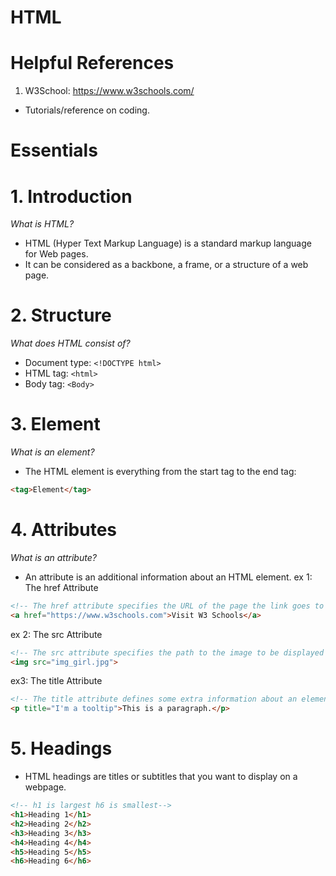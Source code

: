 # HTML

# Helpful References

1. W3School: https://www.w3schools.com/
- Tutorials/reference on coding.


# Essentials


# 1. Introduction
*What is HTML?*
- HTML (Hyper Text Markup Language) is a standard markup language for Web pages.
- It can be considered as a backbone, a frame, or a structure of a web page.

# 2. Structure
*What does HTML consist of?*
- Document type: `<!DOCTYPE html>`
- HTML tag: `<html>`
- Body tag: `<Body>`

# 3. Element
*What is an element?*
- The HTML element is everything from the start tag to the end tag:
```html
<tag>Element</tag>
```

# 4. Attributes
*What is an attribute?*
- An attribute is an additional information about an HTML element.
ex 1: The href Attribute
```html
<!-- The href attribute specifies the URL of the page the link goes to -->
<a href="https://www.w3schools.com">Visit W3 Schools</a>
```
ex 2: The src Attribute
```html
<!-- The src attribute specifies the path to the image to be displayed -->
<img src="img_girl.jpg">
```

ex3: The title Attribute
```html
<!-- The title attribute defines some extra information about an element. -->
<p title="I'm a tooltip">This is a paragraph.</p>

```

# 5. Headings

- HTML headings are titles or subtitles that you want to display on a webpage.

```html
<!-- h1 is largest h6 is smallest-->
<h1>Heading 1</h1>
<h2>Heading 2</h2>
<h3>Heading 3</h3>
<h4>Heading 4</h4>
<h5>Heading 5</h5>
<h6>Heading 6</h6>
```
